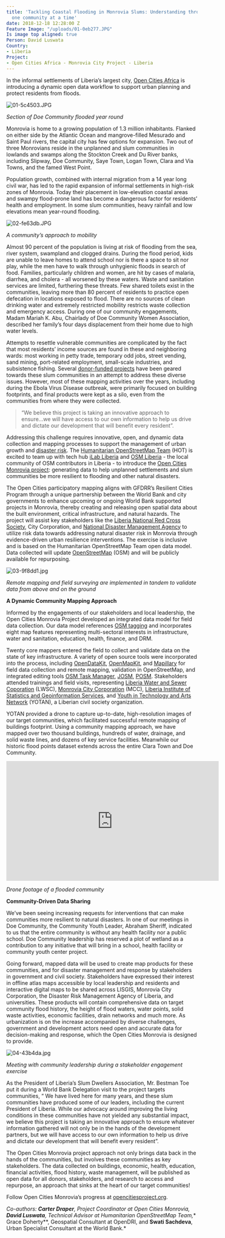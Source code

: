 ```yaml
---
title: 'Tackling Coastal Flooding in Monrovia Slums: Understanding through partnerships,
  one community at a time'
date: 2018-12-18 12:28:00 Z
Feature Image: "/uploads/01-0eb277.JPG"
Is image top aligned: true
Person: David Luswata
Country:
- Liberia
Project:
- Open Cities Africa - Monrovia City Project - Liberia
---
```


In the informal settlements of Liberia’s largest city, [Open Cities Africa](http://opencitiesproject.org) is introducing a dynamic open data workflow to support urban planning and protect residents from floods.

![01-5c4503.JPG](/uploads/01-5c4503.JPG)

*Section of Doe Community flooded year round*

Monrovia is home to a growing population of 1.3 million inhabitants. Flanked on either side by the Atlantic Ocean and mangrove-filled Mesurado and Saint Paul rivers, the capital city has few options for expansion. Two out of three Monrovians reside in the unplanned and slum communities in lowlands and swamps along the Stockton Creek and Du River banks, including Slipway, Doe Community, Saye Town, Logan Town, Clara and Via Towns, and the famed West Point.

Population growth, combined with internal migration from a 14 year long civil war, has led to the rapid expansion of informal settlements in high-risk zones of Monrovia. Today their placement in low-elevation coastal areas and swampy flood-prone land has become a dangerous factor for residents’ health and employment. In some slum communities, heavy rainfall and low elevations mean year-round flooding.

![02-fe63db.JPG](/uploads/02-fe63db.JPG)

*A community’s approach to mobility*

Almost 90 percent of the population is living at risk of flooding from the sea, river system, swampland and clogged drains. During the flood period, kids are unable to leave homes to attend school nor is there a space to sit nor play, while the men have to walk through unhygienic floods in search of food. Families, particularly children and women, are hit by cases of malaria, diarrhea, and cholera - all worsened by these waters. Waste and sanitation services are limited, furthering these threats. Few shared toilets exist in the communities, leaving more than 80 percent of residents to practice open defecation in locations exposed to flood. There are no sources of clean drinking water and extremely restricted mobility restricts waste collection and emergency access. During one of our community engagements, Madam Mariah K. Abu, Chairlady of Doe Community Women Association, described her family’s four days displacement from their home due to high water levels.

Attempts to resettle vulnerable communities are complicated by the fact that most residents’ income sources are found in these and neighboring wards: most working in petty trade, temporary odd jobs, street vending, sand mining, port-related employment, small-scale industries,  and subsistence fishing. Several [donor-funded projects](http://knowyourcity.info/explore-our-data/country/?country=liberia) have been geared towards these slum communities in an attempt to address these diverse issues. However, most of these mapping activities over the years, including during the Ebola Virus Disease outbreak, were primarily focused on building footprints, and final products were kept as a silo, even from the communities from where they were collected.

> “We believe this project is taking an innovative approach to ensure...we will have access to our own information to help us drive and dictate our development that will benefit every resident”.

Addressing this challenge requires innovative, open, and dynamic data collection and mapping processes to support the management of urban growth and [disaster risk](https://www.gfdrr.org/index.php/en/acp-eu/strengthening-disaster-risk-management-in-liberia). The [Humanitarian OpenStreetMap Team](https://www.hotosm.org/) (HOT) is excited to team up with tech hub [iLab Liberia](https://www.ilabliberia.org/) and [OSM Liberia](https://twitter.com/osmliberia) - the local community of OSM contributors in Liberia - to introduce the [Open Cities Monrovia project](https://opencitiesproject.org/monrovia/): generating data to help unplanned settlements and slum communities be more resilient to flooding and other natural disasters.

The Open Cities participatory mapping aligns with GFDRR’s Resilient Cities Program through a unique partnership between the World Bank and city governments to enhance upcoming or ongoing World Bank supported projects in Monrovia, thereby creating and releasing open spatial data about the built environment, critical infrastructure, and natural hazards. The project will assist key stakeholders like the [Liberia National Red Cross Society](https://www.icrc.org/en/where-we-work/africa/liberia), City Corporation, and [National Disaster Management Agency](http://ndmaliberia.org/) to utilize risk data towards addressing natural disaster risk in Monrovia through evidence-driven urban resilience interventions. The exercise is inclusive and is based on the Humanitarian OpenStreetMap Team open data model. Data collected will update [OpenStreetMap](https://www.openstreetmap.org/) (OSM) and will be publicly available for repurposing.

![03-9f8dd1.jpg](/uploads/03-9f8dd1.jpg)

*Remote mapping and field surveying are implemented in tandem to validate data from above and on the ground*

**A Dynamic Community Mapping Approach**

Informed by the engagements of our stakeholders and local leadership, the Open Cities Monrovia Project developed an integrated data model for field data collection. Our data model references [OSM tagging](https://wiki.openstreetmap.org/wiki/Map_Features) and incorporates eight map features representing multi-sectoral interests in infrastructure, water and sanitation, education, health, finance, and DRM.

Twenty core mappers entered the field to collect and validate data on the state of key infrastructure. A variety of open source tools were incorporated into the process, including [OpenDataKit](https://opendatakit.org/), [OpenMapKit](http://openmapkit.org/), and [Mapillary](https://www.mapillary.com) for field data collection and remote mapping, validation in OpenStreetMap, and integrated editing tools [OSM Task Manager](https://tasks.hotosm.org/contribute?difficulty=ALL&text=OCA-Monrovia), [JOSM](https://josm.openstreetmap.de/), [POSM](https://wiki.openstreetmap.org/wiki/Portable_OpenStreetMap). Stakeholders attended trainings and field visits, representing [Liberia Water and Sewer Coporation](http://www.lwsc.gov.lr/) (LWSC), [Monrovia City Corporation](https://monroviacitycorporation.wordpress.com/) (MCC), [Liberia Institute of Statistics and Geoinformation Services](https://www.lisgis.net/), and [Youth in Technology and Arts Network](https://www.facebook.com/yotaninspire/) (YOTAN), a Liberian civil society organization.

YOTAN provided a drone to capture up-to-date, high-resolution images of our target communities, which facilitated successful remote mapping of buildings footprint. Using a community mapping approach, we have mapped over two thousand buildings, hundreds of water, drainage, and solid waste lines, and dozens of key service facilities. Meanwhile our historic flood points dataset extends across the entire Clara Town and Doe Community.

<iframe width="560" height="315" src="https://www.youtube.com/embed/vzMcfJpIax4" frameborder="0" allow="accelerometer; autoplay; encrypted-media; gyroscope; picture-in-picture" allowfullscreen></iframe>

*Drone footage of a flooded community*

**Community-Driven Data Sharing**

We’ve been seeing increasing requests for interventions that can make communities more resilient to natural disasters. In one of our meetings in Doe Community, the Community Youth Leader, Abraham Sheriff, indicated to us that the entire community is without any health facility nor a public school. Doe Community leadership has reserved a plot of wetland as a contribution to any initiative that will bring in a school, health facility or community youth center project.

Going forward, mapped data will be used to create map products for these communities, and for disaster management and response by stakeholders in government and civil society. Stakeholders have expressed their interest in offline atlas maps accessible by local leadership and residents and interactive digital maps to be shared across LISGIS, Monrovia City Corporation, the Disaster Risk Management Agency of Liberia, and universities. These products will contain comprehensive data on target community flood history, the height of flood waters, water points, solid waste activities, economic facilities, drain networks and much more. As urbanization is on the increase accompanied by diverse challenges, government and development actors need open and accurate data for decision-making and response, which the Open Cities Monrovia is designed to provide.

![04-43b4da.jpg](/uploads/04-43b4da.jpg)

*Meeting with community leadership during a stakeholder engagement exercise*

As the President of Liberia’s Slum Dwellers Association, Mr. Bestman Toe put it during a World Bank Delegation visit to the project targets communities, “ We have lived here for many years, and these slum communities have produced some of our leaders, including the current President of Liberia. While our advocacy around improving the living conditions in these communities have not yielded any substantial impact, we believe this project is taking an innovative approach to ensure whatever information gathered will not only be in the hands of the development partners, but we will have access to our own information to help us drive and dictate our development that will benefit every resident”.

The Open Cities Monrovia project approach not only brings data back in the hands of the communities, but involves these communities as key stakeholders. The data collected on buildings, economic, health, education, financial activities, flood history, waste management, will be published as open data for all donors, stakeholders, and research to access and repurpose, an approach that sinks at the heart of our target communities!

Follow Open Cities Monrovia’s progress at [opencitiesproject.org](https://opencitiesproject.org/monrovia/).

*Co-authors: **Carter Draper**, Project Coordinator at Open Cities Monrovia, **David Luswata**, Technical Advisor at Humanitarian OpenStreetMap Team,*\* Grace Doherty\*\*, Geospatial Consultant at OpenDRI, and **Swati Sachdeva**, Urban Specialist Consultant at the World Bank.\*